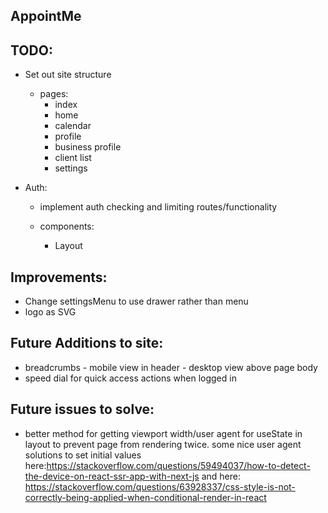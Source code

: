 ## AppointMe

## TODO:

- Set out site structure
    - pages:
        - index
        - home
        - calendar
        - profile
        - business profile
        - client list
        - settings
        
 - Auth:
    - implement auth checking and limiting routes/functionality

    - components:
        - Layout

## Improvements:
 - Change settingsMenu to use drawer rather than menu
 - logo as SVG

## Future Additions to site:
 - breadcrumbs - mobile view in header - desktop view above page body
 - speed dial for quick access actions when logged in

## Future issues to solve:
 - better method for getting viewport width/user agent for useState in layout to prevent page from rendering twice. some nice user agent solutions to set initial values here:https://stackoverflow.com/questions/59494037/how-to-detect-the-device-on-react-ssr-app-with-next-js and here: https://stackoverflow.com/questions/63928337/css-style-is-not-correctly-being-applied-when-conditional-render-in-react
